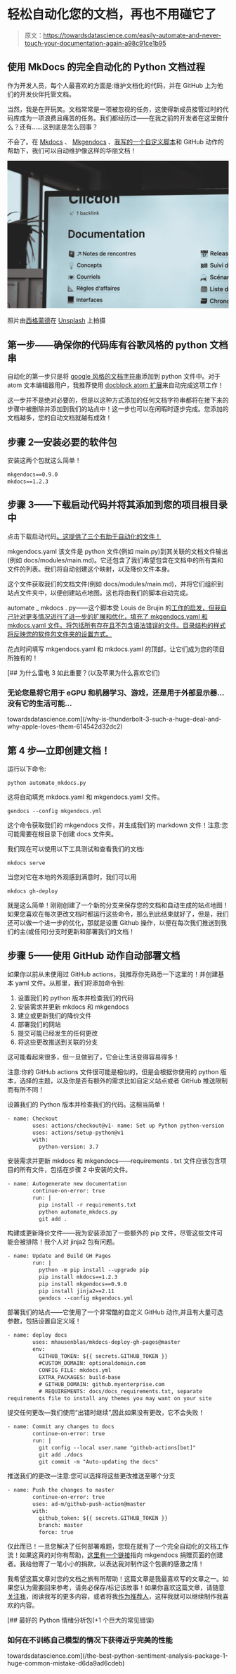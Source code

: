 # 轻松自动化您的文档，再也不用碰它了

> 原文：<https://towardsdatascience.com/easily-automate-and-never-touch-your-documentation-again-a98c91ce1b95>

## 使用 MkDocs 的完全自动化的 Python 文档过程

作为开发人员，每个人最喜欢的方面是:维护文档化的代码，并在 GitHub 上为他们的开发伙伴托管文档。

当然，我是在开玩笑。文档常常是一项被忽视的任务，这使得新成员接管过时的代码库成为一项浪费且痛苦的任务。我们都经历过——在我之前的开发者在这里做什么？还有……这到底是怎么回事？

不会了。在 [Mkdocs](https://www.mkdocs.org/) 、 [Mkgendocs](https://github.com/davidenunes/mkgendocs) 、[我写的一个自定义脚本](https://github.com/jeremydiba/automatic-mkgendocs)和 GitHub 动作的帮助下，我们可以自动维护像这样的华丽文档！

![](img/e21682991dcc14996e803025be508c7c.png)

照片由[西格蒙德](https://unsplash.com/@sigmund?utm_source=medium&utm_medium=referral)在 [Unsplash](https://unsplash.com?utm_source=medium&utm_medium=referral) 上拍摄

## 第一步——确保你的代码库有谷歌风格的 python 文档串

自动化的第一步只是将 [google 风格的文档字符串](https://sphinxcontrib-napoleon.readthedocs.io/en/latest/example_google.html)添加到 python 文件中。对于 atom 文本编辑器用户，我推荐使用 [docblock atom 扩展](https://atom.io/packages/docblock-python)来自动完成这项工作！

这一步并不是绝对必要的，但是以这种方式添加的任何文档字符串都将在接下来的步骤中被删除并添加到我们的站点中！这一步也可以在闲暇时逐步完成。您添加的文档越多，您的自动文档就越有成效！

## 步骤 2—安装必要的软件包

安装这两个包就这么简单！

```
mkgendocs==0.9.0
mkdocs==1.2.3
```

## 步骤 3——下载启动代码并将其添加到您的项目根目录中

点击下载启动代码[。这提供了三个有助于自动化的文件！](https://github.com/jeremydiba/automatic-mkgendocs/tree/main)

mkgendocs.yaml 该文件是 python 文件(例如 main.py)到其关联的文档文件输出(例如 docs/modules/main.md)。它还包含了我们希望包含在文档中的所有类和文件的列表。我们将自动创建这个映射，以及降价文件本身。

这个文件获取我们的文档文件(例如 docs/modules/main.md)，并将它们组织到站点文件夹中，以便创建站点地图。这也将由我们的脚本自动完成。

automate _ mkdocs . py——这个脚本受 Louis de Brujin 的[工作的启发，但我自己针对更多情况进行了进一步的扩展和优化，填充了 mkgendocs.yaml 和 mkdocs.yaml 文件。将包括所有存在且不包含语法错误的文件。目录结构的样式将反映您的软件包文件夹的设置方式。](/five-tips-for-automatic-python-documentation-7513825b760e)

花点时间填写 mkgendocs.yaml 和 mkdocs.yaml 的顶部，让它们成为您的项目所独有的！

[](/why-is-thunderbolt-3-such-a-huge-deal-and-why-apple-loves-them-614542d32dc2) [## 为什么雷电 3 如此重要？(以及苹果为什么喜欢它们)

### 无论您是将它用于 eGPU 和机器学习、游戏，还是用于外部显示器…没有它的生活可能…

towardsdatascience.com](/why-is-thunderbolt-3-such-a-huge-deal-and-why-apple-loves-them-614542d32dc2) 

## 第 4 步—立即创建文档！

运行以下命令:

```
python automate_mkdocs.py 
```

这将自动填充 mkdocs.yaml 和 mkgendocs.yaml 文件。

```
gendocs --config mkgendocs.yml
```

这个命令获取我们的 mkgendocs 文件，并生成我们的 markdown 文件！注意:您可能需要在根目录下创建 docs 文件夹。

我们现在可以使用以下工具测试和查看我们的文档:

```
mkdocs serve
```

当您对它在本地的外观感到满意时，我们可以用

```
mkdocs gh-deploy
```

就是这么简单！刚刚创建了一个新的分支来保存您的文档和自动生成的站点地图！如果您喜欢在每次更改文档时都运行这些命令，那么到此结束就好了，但是，我们还可以做一个进一步的优化，那就是设置 Github 操作，以便在每次我们推送到我们的主(或任何)分支时更新和部署我们的文档！

## 步骤 5——使用 GitHub 动作自动部署文档

如果你以前从未使用过 GitHub actions，我推荐你先熟悉一下这里的！并创建基本 yaml 文件。从那里，我们将添加命令到:

1.  设置我们的 python 版本并检查我们的代码
2.  安装需求并更新 mkdocs 和 mkgendocs
3.  建立或更新我们的降价文件
4.  部署我们的网站
5.  提交可能已经发生的任何更改
6.  将这些更改推送到关联的分支

这可能看起来很多，但一旦做到了，它会让生活变得容易得多！

注意:你的 GitHub actions 文件很可能是相似的，但是会根据你使用的 python 版本，选择的主题，以及你是否有额外的需求比如自定义站点或者 GitHub 推送限制而有所不同！

设置我们的 Python 版本并检查我们的代码。这相当简单！

```
- name: Checkout
        uses: actions/checkout@v1- name: Set up Python python-version
        uses: actions/setup-python@v1
        with:
          python-version: 3.7
```

安装需求并更新 mkdocs 和 mkgendocs——requirements . txt 文件应该包含项目的所有文件，包括在步骤 2 中安装的文件。

```
- name: Autogenerate new documentation
        continue-on-error: true
        run: |
          pip install -r requirements.txt
          python automate_mkdocs.py
          git add .
```

构建或更新降价文件——我为安装添加了一些额外的 pip 文件，尽管这些文件可能会被排除！我个人对 jinja2 包有问题。

```
- name: Update and Build GH Pages
        run: |
          python -m pip install --upgrade pip
          pip install mkdocs==1.2.3
          pip install mkgendocs==0.9.0
          pip install jinja2==2.11
          gendocs --config mkgendocs.yml
```

部署我们的站点——它使用了一个非常酷的自定义 GitHub 动作,并且有大量可选参数，包括设置自定义域！

```
- name: deploy docs
        uses: mhausenblas/mkdocs-deploy-gh-pages@master
        env:
          GITHUB_TOKEN: ${{ secrets.GITHUB_TOKEN }}
          #CUSTOM_DOMAIN: optionaldomain.com
          CONFIG_FILE: mkdocs.yml
          EXTRA_PACKAGES: build-base
          # GITHUB_DOMAIN: github.myenterprise.com
          # REQUIREMENTS: docs/docs_requirements.txt, separate requirements file to install any themes you may want on your site 
```

提交任何更改—我们使用“出错时继续”,因此如果没有更改，它不会失败！

```
- name: Commit any changes to docs
        continue-on-error: true
        run: |
          git config --local user.name "github-actions[bot]"
          git add ./docs
          git commit -m "Auto-updating the docs"
```

推送我们的更改—注意:您可以选择将这些更改推送至哪个分支

```
- name: Push the changes to master
        continue-on-error: true
        uses: ad-m/github-push-action@master
        with:
          github_token: ${{ secrets.GITHUB_TOKEN }}
          branch: master
          force: true
```

仅此而已！一旦您解决了任何部署难题，您现在就有了一个完全自动化的文档工作流！如果这真的对你有帮助，[这里有一个链接](https://ko-fi.com/davidenunes)指向 mkgendocs 捐赠页面的创建者。我给他寄了一笔小小的捐款，以表达我对制作这个包裹的感激之情！

我希望这篇文章对您的文档之旅有所帮助！这篇文章是我最喜欢写的文章之一。如果您认为需要回来参考，请务必保存/标记该故事！如果你喜欢这篇文章，请随意[关注我](https://jerdibattista.medium.com/)，阅读我写的更多内容，或者将我[作为推荐人](https://jerdibattista.medium.com/membership)，这样我就可以继续制作我喜欢的内容。

[](/the-best-python-sentiment-analysis-package-1-huge-common-mistake-d6da9ad6cdeb) [## 最好的 Python 情绪分析包(+1 个巨大的常见错误)

### 如何在不训练自己模型的情况下获得近乎完美的性能

towardsdatascience.com](/the-best-python-sentiment-analysis-package-1-huge-common-mistake-d6da9ad6cdeb)